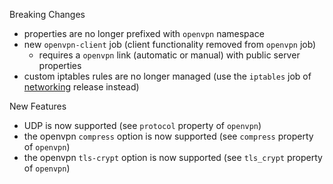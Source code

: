 Breaking Changes

 * properties are no longer prefixed with `openvpn` namespace
 * new `openvpn-client` job (client functionality removed from `openvpn` job)
    * requires a `openvpn` link (automatic or manual) with public server properties
 * custom iptables rules are no longer managed (use the `iptables` job of [networking](https://github.com/cloudfoundry/networking-release) release instead)

New Features

 * UDP is now supported (see `protocol` property of `openvpn`)
 * the openvpn `compress` option is now supported (see `compress` property of `openvpn`)
 * the openvpn `tls-crypt` option is now supported (see `tls_crypt` property of `openvpn`)
